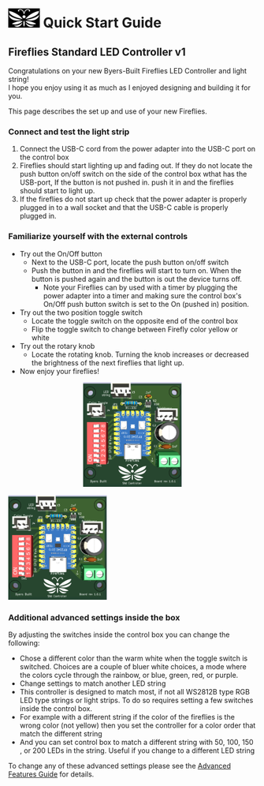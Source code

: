# <img src="../assets/Firefly_basic_logo.png" width="64">  Quick Start Guide   

## Fireflies Standard LED Controller v1  

Congratulations on your new Byers-Built Fireflies LED Controller and light string!
<br>
I hope you enjoy using it as much as I enjoyed designing and building it for you.

This page describes the set up and use of your new Fireflies.

### Connect and test the light strip
1. Connect the USB-C cord from the power adapter into the USB-C port on the control box
2. Fireflies should start lighting up and fading out.  If they do not locate the push button on/off switch on the side of the control box wthat has the USB-port, If the button is not pushed in. push it in and the fireflies should start to light up.
3. If the fireflies do not start up check that the power adapter is properly plugged in to a wall socket and that the USB-C cable is properly plugged in.
### Familiarize yourself with the external controls
* Try out the On/Off button
  * Next to the USB-C port, locate the push button on/off switch
  * Push the button in and the fireflies will start to turn on.  When the button is pushed again and the button is out the device turns off.
    * Note your Fireflies can by used with a timer by plugging the power adapter into a timer and making sure the control box's On/Off push button switch is set to the On (pushed in) position.
* Try out the two position toggle switch
  * Locate the toggle switch on the opposite end of the control box
  * Flip the toggle switch to change between Firefly color yellow or white
* Try out the rotary knob
  * Locate the rotating knob.  Turning the knob increases or decreased the brightness of the next fireflies that light up.
* Now enjoy your fireflies!

<p align="center">
<img src="../assets/Firefly_std_board_v1_top.png" width="200" />
</p>
<img src="../assets/Firefly_std_board_v1_top.png" width="200">

### Additional advanced settings inside the box
By adjusting the switches inside the control box you can change the following:
* Chose a different color than the warm white when the toggle switch is switched.  Choices are a couple of bluer white choices, a mode where the colors cycle through the rainbow, or blue, green, red, or purple.
* Change settings to match another LED string
 * This controller is designed to match most, if not all WS2812B type RGB LED type strings or light strips.  To do so requires setting a few switches inside the control box.
  * For example with a different string if the color of the fireflies is the wrong color (not yellow) then you set the controller for a color order that match the different string
  * And you can set control box to match a different string with 50, 100, 150 , or 200 LEDs in the string.  Useful if you change to a different LED string

To change any of these advanced settings please see the [Advanced Features Guide](./v1_advanced_features) for details.
